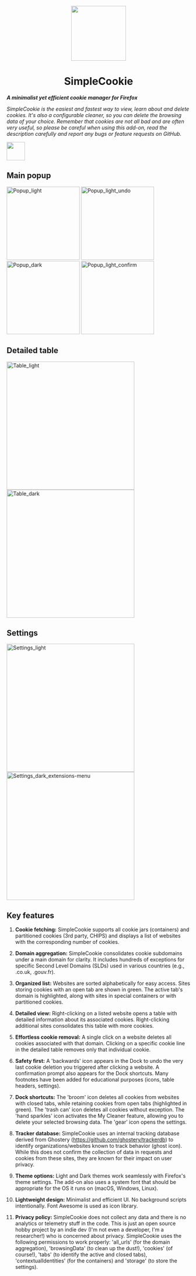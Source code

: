 <p align="center">
<img width="150" src=https://github.com/mickaphd/SimpleCookie/assets/25211018/64489133-ecae-435e-92d4-53cc79c9302c)>
</p>

<h1 align="center">SimpleCookie</h1></p>

<b><i>A minimalist yet efficient cookie manager for Firefox</i></b>

<i>SimpleCookie is the easiest and fastest way to view, learn about and delete cookies. It's also a configurable cleaner, so you can delete the browsing data of your choice. Remember that cookies are not all bad and are often very useful, so please be careful when using this add-on, read the description carefully and report any bugs or feature requests on GitHub.</i>

<a href="https://addons.mozilla.org/en-US/firefox/addon/simplecookie/"><img src="https://blog.mozilla.org/addons/files/2020/04/get-the-addon-fx-apr-2020.svg" height=50px></a>

<h2>Main popup</h2>

<img width="200" alt="Popup_light" src="https://github.com/user-attachments/assets/67156dc7-fd0a-4129-a69d-75045940cd02">
<img width="200" alt="Popup_light_undo" src="https://github.com/user-attachments/assets/41cc8fe8-f4b2-4760-ae54-cbccb4120280">
<img width="200" alt="Popup_dark" src="https://github.com/user-attachments/assets/88a2815d-e12a-41e4-99b0-b32e11bab356">
<img width="200" alt="Popup_light_confirm" src="https://github.com/user-attachments/assets/ff3590b5-0278-4d14-8fe5-c28939c31b1d">

<h2>Detailed table</h2>

<img width="350" alt="Table_light" src="https://github.com/user-attachments/assets/d5a104a4-bc59-4d83-ab81-a22c3ce7469e">
<img width="350" alt="Table_dark" src="https://github.com/user-attachments/assets/d10b93c9-a970-49b2-912c-57356aaa08c9">

<h2>Settings</h2>

<img width="350" alt="Settings_light" src="https://github.com/user-attachments/assets/e3c8284e-7bd8-437f-83cd-e06137e294eb">
<img width="350" alt="Settings_dark_extensions-menu" src="https://github.com/user-attachments/assets/5d0716d3-9b38-4402-9df9-5742d1332295">

<h2>Key features</h2>

1. <b>Cookie fetching:</b> SimpleCookie supports all cookie jars (containers) and partitioned cookies (3rd party, CHIPS) and displays a list of websites with the corresponding number of cookies.

1. <b>Domain aggregation:</b> SimpleCookie consolidates cookie subdomains under a main domain for clarity. It includes hundreds of exceptions for specific Second Level Domains (SLDs) used in various countries (e.g., .co.uk, .gouv.fr).

1. <b>Organized list:</b> Websites are sorted alphabetically for easy access. Sites storing cookies with an open tab are shown in green. The active tab's domain is highlighted, along with sites in special containers or with partitioned cookies.

1. <b>Detailed view:</b> Right-clicking on a listed website opens a table with detailed information about its associated cookies. Right-clicking additional sites consolidates this table with more cookies.

1. <b>Effortless cookie removal:</b> A single click on a website deletes all cookies associated with that domain. Clicking on a specific cookie line in the detailed table removes only that individual cookie.

1. <b>Safety first:</b> A 'backwards' icon appears in the Dock to undo the very last cookie deletion you triggered after clicking a website. A confirmation prompt also appears for the Dock shortcuts. Many footnotes have been added for educational purposes (icons, table headers, settings).

1. <b>Dock shortcuts:</b> The 'broom' icon deletes all cookies from websites with closed tabs, while retaining cookies from open tabs (highlighted in green). The 'trash can' icon deletes all cookies without exception. The 'hand sparkles' icon activates the My Cleaner feature, allowing you to delete your selected browsing data. The 'gear' icon opens the settings.

1. <b>Tracker database:</b> SimpleCookie uses an internal tracking database derived from Ghostery (https://github.com/ghostery/trackerdb) to identify organizations/websites known to track behavior (ghost icon). While this does not confirm the collection of data in requests and cookies from these sites, they are known for their impact on user privacy.

1. <b>Theme options:</b> Light and Dark themes work seamlessly with Firefox's theme settings. The add-on also uses a system font that should be appropriate for the OS it runs on (macOS, Windows, Linux).

1. <b>Lightweight design:</b> Minimalist and efficient UI. No background scripts intentionally. Font Awesome is used as icon library.

1. <b>Privacy policy:</b> SimpleCookie does not collect any data and there is no analytics or telemetry stuff in the code. This is just an open source hobby project by an indie dev (I'm not even a developer, I'm a researcher!) who is concerned about privacy. SimpleCookie uses the following permissions to work properly: 'all_urls' (for the domain aggregation), 'browsingData' (to clean up the dust!), 'cookies' (of course!), 'tabs' (to identify the active and closed tabs), 'contextualIdentities' (for the containers) and 'storage' (to store the settings).

